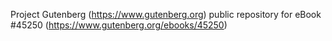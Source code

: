 Project Gutenberg (https://www.gutenberg.org) public repository for eBook #45250 (https://www.gutenberg.org/ebooks/45250)
